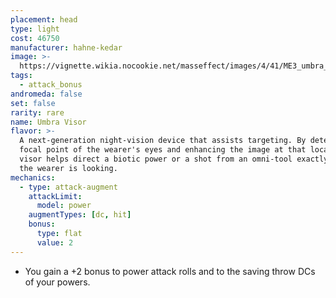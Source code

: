 ```yaml
---
placement: head
type: light
cost: 46750
manufacturer: hahne-kedar
image: >-
  https://vignette.wikia.nocookie.net/masseffect/images/4/41/ME3_umbra_visor.png/revision/latest/scale-to-width-down/115?cb=20120312191552
tags:
  - attack_bonus
andromeda: false
set: false
rarity: rare
name: Umbra Visor
flavor: >-
  A next-generation night-vision device that assists targeting. By detecting the
  focal point of the wearer's eyes and enhancing the image at that location, the
  visor helps direct a biotic power or a shot from an omni-tool exactly where
  the wearer is looking.
mechanics:
  - type: attack-augment
    attackLimit:
      model: power
    augmentTypes: [dc, hit]
    bonus:
      type: flat
      value: 2
---
```

- You gain a +2 bonus to power attack rolls and to the saving throw DCs of your powers.

